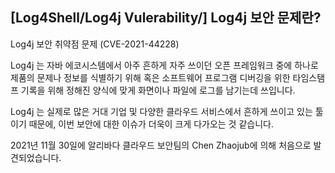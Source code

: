 ## [Log4Shell/Log4j Vulerability/] Log4j 보안 문제란? 

Log4j 보안 취약점 문제 (CVE-2021-44228)



Log4j 는 자바 에코시스템에서 아주 흔하게 자주 쓰이던 오픈 프레임워크 중에 하나로 
제품의 문제나 정보를 식별하기 위해 혹은 소프트웨어 프로그램 디버깅을 위한 타임스탬프 기록을 위해 정해진 양식에 맞게 화면이나 파일에 로그를 남기는데 쓰입니다.

Log4j 는 실제로 많은 거대 기업 및 다양한 클라우드 서비스에서 흔하게 쓰이고 있는 툴이기 때문에, 이번 보안에 대한 이슈가 더욱이 크게 다가오는 것 같습니다.

2021년 11월 30일에 알리바다 클라우드 보안팀의 Chen Zhaojub에 의해 처음으로 발견되었습니다.